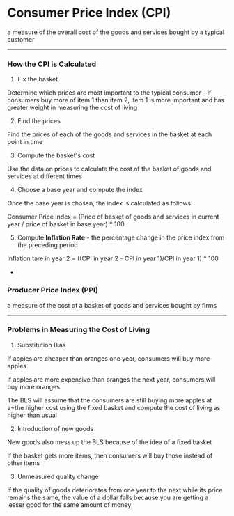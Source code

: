 # Consumer Price Index (CPI)

a measure of the overall cost of the goods and services bought by a typical customer

***

### How the CPI is Calculated

1. Fix the basket

Determine which prices are most important to the typical consumer - if consumers buy more of item 1 than item 2, item 1 is more important and has greater weight in measuring the cost of living

2. Find the prices

Find the prices of each of the goods and services in the basket at each point in time

3. Compute the basket's cost

Use the data on prices to calculate the cost of the basket of goods and services at different times

4. Choose a base year and compute the index

Once the base year is chosen, the index is calculated as follows:

Consumer Price Index = (Price of basket of goods and services in current year / price of basket in base year) * 100

5. Compute **Inflation Rate** - the percentage change in the price index from the preceding period

Inflation tare in year 2 = ((CPI in year 2 - CPI in year 1)/CPI in year 1) * 100

-

### Producer Price Index (PPI)

a measure of the cost of a basket of goods and services bought by firms

***

### Problems in Measuring the Cost of Living

1. Substitution Bias

If apples are cheaper than oranges one year, consumers will buy more apples

If apples are more expensive than oranges the next year, consumers will buy more oranges

The BLS will assume that the consumers are still buying more apples at a=the higher cost using the fixed basket and compute the cost of living as higher than usual

2. Introduction of new goods

New goods also mess up the BLS because of the idea of a fixed basket

If the basket gets more items, then consumers will buy those instead of other items

3. Unmeasured quality change

If the quality of goods deteriorates from one year to the next while its price remains the same, the value of a dollar falls because you are getting a lesser good for the same amount of money
